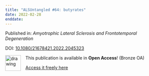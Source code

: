 ```yaml
---
title: "ALSUntangled #64: butyrates"
date: 2022-02-28
enddate:
---
```


Published in: *Amyotrophic Lateral Sclerosis and Frontotemporal Degeneration*

DOI: [10.1080/21678421.2022.2045323](https://doi.org/10.1080/21678421.2022.2045323)

<img src="https://upload.wikimedia.org/wikipedia/commons/thumb/7/77/Open_Access_logo_PLoS_transparent.svg/800px-Open_Access_logo_PLoS_transparent.svg.png" alt="drawing" width="50" align="left"/> &nbsp;&nbsp;&nbsp;This publication is available in **Open Access**! (Bronze OA)

&nbsp;&nbsp;&nbsp;<a href="https://www.tandfonline.com/doi/pdf/10.1080/21678421.2022.2045323?needAccess=true">Access it freely here</a>

